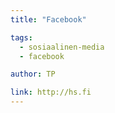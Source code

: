 ```yaml
---
title: "Facebook"

tags:
  - sosiaalinen-media
  - facebook

author: TP

link: http://hs.fi
---
```


